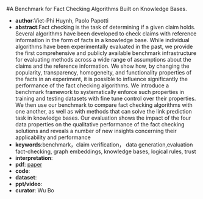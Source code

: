 #A Benchmark for Fact Checking Algorithms Built on Knowledge Bases.
- **author**:Viet-Phi Huynh, Paolo Papotti  
- **abstract**:Fact checking is the task of determining if a given claim holds. Several algorithms have been developed to check claims with reference information in the form of facts in a knowledge base. While individual algorithms have been experimentally evaluated in the past, we provide the first comprehensive and publicly available benchmark infrastructure for evaluating methods across a wide range of assumptions about the claims and the reference information. We show how, by changing the popularity, transparency, homogeneity, and functionality properties of the facts in an experiment, it is possible to influence significantly the performance of the fact checking algorithms. We introduce a benchmark framework to systematically enforce such properties in training and testing datasets with fine tune control over their properties. We then use our benchmark to compare fact checking algorithms with one another, as well as with methods that can solve the link prediction task in knowledge bases. Our evaluation shows the impact of the four data properties on the qualitative performance of the fact checking solutions and reveals a number of new insights concerning their applicability and performance
- **keywords**:benchmark，claim verification， data generation,evaluation fact-checking, graph embeddings, knowledge bases, logical rules, trust
- **interpretation**:
- **pdf**: [paper](https://dl.acm.org/doi/pdf/10.1145/3357384.3358036)
- **code**: 
- **dataset**: 
- **ppt/video**:
- **curator**: Wu Bo